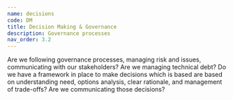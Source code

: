 ```yaml
---
name: decisions
code: DM
title: Decision Making & Governance 
description: Governance processes
nav_order: 3.2
---
```


Are we following governance processes, managing risk and issues, communicating with our stakeholders? Are we managing technical debt? Do we have a framework in place to make decisions which is based are based on understanding need, options analysis, clear rationale, and management of trade-offs? Are we communicating those decisions? 